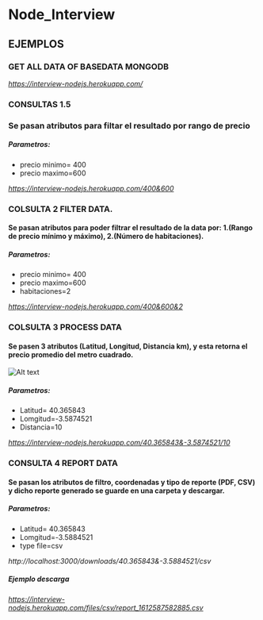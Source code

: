 # Node_Interview

## EJEMPLOS

### GET ALL DATA OF BASEDATA MONGODB
*https://interview-nodejs.herokuapp.com/*

### CONSULTAS 1.5
### Se pasan atributos para filtar el resultado por rango de precio

##### Parametros:
* precio minimo= 400
* precio maximo=600

*https://interview-nodejs.herokuapp.com/400&600*


### COLSULTA 2 FILTER DATA.

#### Se pasan atributos para poder filtrar el resultado de la data por: 1.(Rango de precio mínimo y máximo), 2.(Número de habitaciones).

##### Parametros:
* precio minimo= 400
* precio maximo=600
* habitaciones=2

 *https://interview-nodejs.herokuapp.com/400&600&2*


### COLSULTA 3 PROCESS DATA

#### Se pasen 3 atributos (Latitud, Longitud, Distancia km), y esta retorna el precio promedio del metro cuadrado.

![Alt text](https://i.stack.imgur.com/U1c9F.png "Ejemplo")


##### Parametros:
* Latitud= 40.365843
* Lomgitud=-3.5874521
* Distancia=10

*https://interview-nodejs.herokuapp.com/40.365843&-3.5874521/10*


### CONSULTA 4 REPORT DATA

#### Se pasan los atributos de filtro, coordenadas y tipo de reporte (PDF, CSV) y dicho reporte generado se guarde en una carpeta y descargar.

 ##### Parametros:
* Latitud= 40.365843 
* Lomgitud=-3.5884521 
* type file=csv

*http://localhost:3000/downloads/40.365843&-3.5884521/csv*

##### Ejemplo descarga

*https://interview-nodejs.herokuapp.com/files/csv/report_1612587582885.csv*


